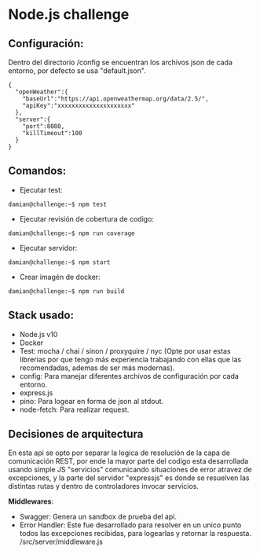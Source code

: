 # Node.js challenge

## **Configuración**:
Dentro del directorio /config se encuentran los archivos json de cada entorno, por defecto se usa "default.json".

```console
{
  "openWeather":{
    "baseUrl":"https://api.openweathermap.org/data/2.5/",
    "apiKey":"xxxxxxxxxxxxxxxxxxxxx"
  },
  "server":{
    "port":8080,
    "killTimeout":100
  }
}
```

## **Comandos**:

- Ejecutar test:
```console
damian@challenge:~$ npm test
```
- Ejecutar revisión de cobertura de codigo:
```console
damian@challenge:~$ npm run coverage
```
- Ejecutar servidor:
```console
damian@challenge:~$ npm start
```

- Crear imagén de docker:
```console
damian@challenge:~$ npm run build
```

## **Stack usado**:
- Node.js v10
- Docker
- Test: mocha / chai / sinon / proxyquire / nyc
  (Opte por usar estas librerias por que tengo más experiencia trabajando con ellas que las recomendadas, ademas de ser más modernas).
- config: Para manejar diferentes archivos de configuración por cada entorno.
- express.js
- pino: Para logear en forma de json al stdout.
- node-fetch: Para realizar request.

## **Decisiones de arquitectura**
En esta api se opto por separar la logica de resolución de la capa de comunicación REST, por ende
la mayor parte del codigo esta desarrollada usando simple JS "servicios" comunicando situaciones de error atravez de excepciones, y la parte del servidor "expressjs" es donde se resuelven las distintas rutas y dentro de controladores invocar servicios.

**Middlewares**:
- Swagger: Genera un sandbox de prueba del api.
- Error Handler: Este fue desarrollado para resolver en un unico punto todos las excepciones recibidas, para logearlas y retornar la respuesta. /src/server/middleware.js
